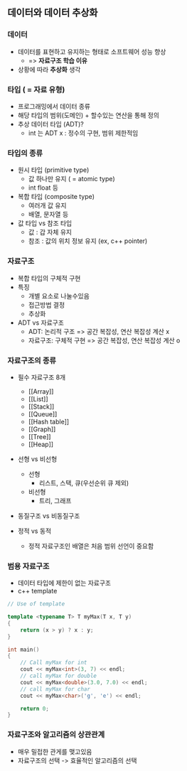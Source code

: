 
## 데이터와 데이터 추상화

### 데이터
- 데이터를 표현하고 유지하는 형태로 소프트웨어 성능 향상
	- => **자료구조 학습 이유**
- 상황에 따라 **추상화** 생각

### 타입 ( = 자료 유형)
- 프로그래밍에서 데이터 종류
- 해당 타입의 범위(도메인) + 할수있는 연산을 통해 정의
- 추상 데이터 타입 (ADT)?
	- int 는 ADT x : 정수의 구현, 범위 제한적임

### 타입의 종류
- 원시 타입 (primitive type)
	- 값 하나만 유지 ( = atomic type)
	- int float 등
- 복합 타입 (composite type)
	- 여러개 값 유지
	- 배열, 문자열 등
- 값 타입 vs 참조 타입
	- 값 : 갑 자체 유지 
	- 참조 : 값의 위치 정보 유지 (ex, c++ pointer)


### 자료구조
- 복합 타입의 구체적 구현
- 특징
	- 개별 요소로 나눌수있음
	- 접근방법 결정
	- 추상화
- ADT vs 자료구조
	- ADT: 논리적 구조 => 공간 복잡성, 연산 복잡성 계산 x
	- 자료구조: 구체적 구현 => 공간 복잡성, 연산 복잡성 계산 o


### 자료구조의 종류
- 필수 자료구조 8개
	- [[Array]]
	- [[List]]
	- [[Stack]]
	- [[Queue]]
	- [[Hash table]]
	- [[Graph]]
	- [[Tree]]
	- [[Heap]]

- 선형 vs 비선형
	- 선형
		- 리스트, 스택, 큐(우선순위 큐 제외)
	- 비선형
		- 트리, 그래프
- 동질구조 vs 비동질구조
- 정적 vs 동적
	- 정적 자료구조인 배열은 처음 범위 선언이 중요함

### 범용 자료구조
- 데이터 타입에 제한이 없는 자료구조
- c++ template
```c++
// Use of template

template <typename T> T myMax(T x, T y)
{
	return (x > y) ? x : y;
}

int main()
{
	// Call myMax for int
	cout << myMax<int>(3, 7) << endl;
	// call myMax for double
	cout << myMax<double>(3.0, 7.0) << endl;
	// call myMax for char
	cout << myMax<char>('g', 'e') << endl;

	return 0;
}

```


### 자료구조와 알고리즘의 상관관계
- 매우 밀접한 관게를 맺고있음
- 자료구조의 선택 -> 효율적인 알고리즘의 선택